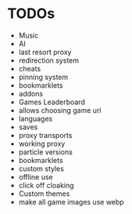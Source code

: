 # TODOs

- Music
- AI
- last resort proxy
- redirection system
- cheats
- pinning system
- bookmarklets
- addons
- Games Leaderboard
- allows choosing game url
- languages
- saves
- proxy transports
- working proxy
- particle versions
- bookmarklets
- custom styles
- offline use
- click off cloaking
- Custom themes
- make all game images use webp
